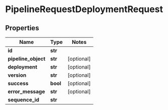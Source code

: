 # PipelineRequestDeploymentRequest

## Properties
Name | Type | Notes
------------ | ------------- | -------------
**id** | **str** | 
**pipeline_object** | **str** | [optional] 
**deployment** | **str** | [optional] 
**version** | **str** | [optional] 
**success** | **bool** | [optional] 
**error_message** | **str** | [optional] 
**sequence_id** | **str** | 


